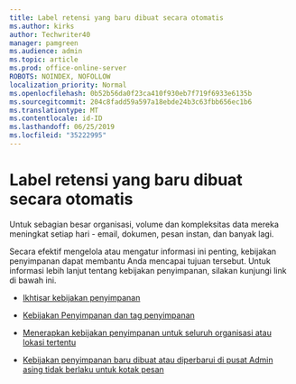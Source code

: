 ```yaml
---
title: Label retensi yang baru dibuat secara otomatis
ms.author: kirks
author: Techwriter40
manager: pamgreen
ms.audience: admin
ms.topic: article
ms.prod: office-online-server
ROBOTS: NOINDEX, NOFOLLOW
localization_priority: Normal
ms.openlocfilehash: 0b52b56da0f23ca410f930eb7f719f6933e6135b
ms.sourcegitcommit: 204c8fadd59a597a18ebde24b3c63fbb656ec1b6
ms.translationtype: MT
ms.contentlocale: id-ID
ms.lasthandoff: 06/25/2019
ms.locfileid: "35222995"
---
```

# <a name="new-retention-labels-created-automatically"></a>Label retensi yang baru dibuat secara otomatis

Untuk sebagian besar organisasi, volume dan kompleksitas data mereka meningkat setiap hari - email, dokumen, pesan instan, dan banyak lagi.

Secara efektif mengelola atau mengatur informasi ini penting, kebijakan penyimpanan dapat membantu Anda mencapai tujuan tersebut. Untuk informasi lebih lanjut tentang kebijakan penyimpanan, silakan kunjungi link di bawah ini.

- [Ikhtisar kebijakan penyimpanan](https://docs.microsoft.com/office365/securitycompliance/retention-policies)

- [Kebijakan Penyimpanan dan tag penyimpanan](https://docs.microsoft.com/exchange/security-and-compliance/messaging-records-management/retention-tags-and-policies)

- [Menerapkan kebijakan penyimpanan untuk seluruh organisasi atau lokasi tertentu](https://docs.microsoft.com/office365/securitycompliance/retention-policies#applying-a-retention-policy-to-an-entire-organization-or-specific-locations)

- [Kebijakan penyimpanan baru dibuat atau diperbarui di pusat Admin asing tidak berlaku untuk kotak pesan](https://docs.microsoft.com/alchemyinsights/retention-policies-in-exchange-admin-center-not-working)

